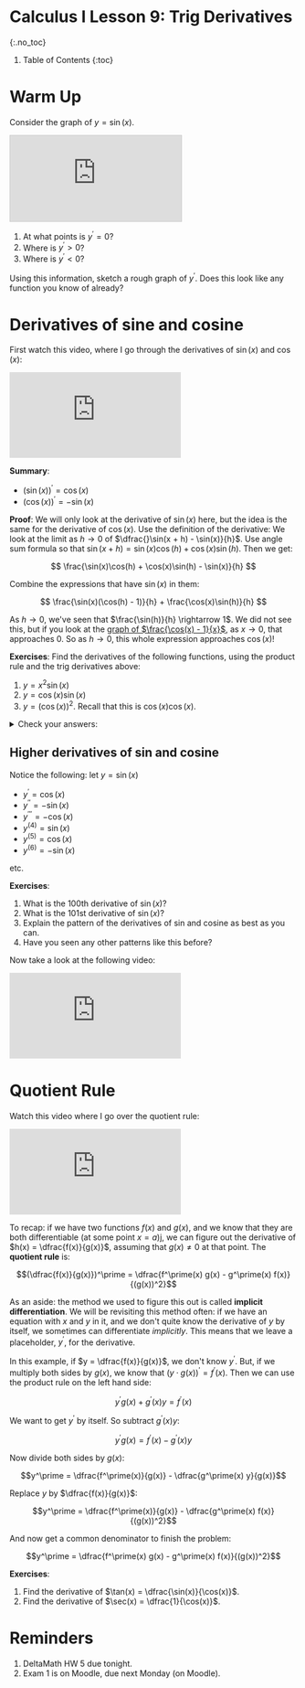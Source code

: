 # Calculus I Lesson 9: Trig Derivatives
{:.no_toc}

1. Table of Contents
{:toc}

# Warm Up

Consider the graph of $y = \sin(x)$.

<div class="desmos-container">
<iframe src="https://www.desmos.com/calculator/aezemybd2y?embed" style="border: 1px solid #ccc" frameborder=0></iframe>
</div>

1. At what points is $y^\prime = 0$?
2. Where is $y^\prime > 0$?
3. Where is $y^\prime < 0$?

Using this information, sketch a rough graph of $y^\prime$. Does this look like any function you know of already?

# Derivatives of sine and cosine

First watch this video, where I go through the derivatives of $\sin(x)$ and $\cos(x)$:

<div class="youtube-container">
<iframe src="https://www.youtube.com/embed/NWdc0-mUaWk" frameborder="0" allow="accelerometer; autoplay; clipboard-write; encrypted-media; gyroscope; picture-in-picture" allowfullscreen></iframe>
</div>

**Summary**:

* $(\sin(x))^\prime = \cos(x)$
* $(\cos(x))^\prime = -\sin(x)$

**Proof**: We will only look at the derivative of $\sin(x)$ here, but the idea is the same for the derivative of $\cos(x)$. Use the definition of the derivative: We look at the limit as $h \rightarrow 0$ of $\dfrac{}\sin(x + h) - \sin(x)}{h}$. Use angle sum formula so that $\sin(x + h) = \sin(x)\cos(h) + \cos(x) \sin(h)$. Then we get:

$$
\frac{\sin(x)\cos(h) + \cos(x)\sin(h) - \sin(x)}{h}
$$

Combine the expressions that have $\sin(x)$ in them:

$$
\frac{\sin(x)(\cos(h) - 1)}{h}  + \frac{\cos(x)\sin(h)}{h}
$$

As $h \rightarrow 0$, we've seen that $\frac{\sin(h)}{h} \rightarrow 1$. We did not see this, but if you look at the [graph of $\frac{\cos(x) - 1}{x}$](https://www.desmos.com/calculator/8fxpeiubyh), as $x \rightarrow 0$, that approaches 0. So as $h \rightarrow 0$, this whole expression approaches $\cos(x)$!

**Exercises**: Find the derivatives of the following functions, using the product rule and the trig derivatives above:

1. $y = x^2 \sin(x)$
2. $y = \cos(x)\sin(x)$
3. $y = (\cos(x))^2$. Recall that this is $\cos(x)\cos(x)$.

<details>
<summary>Check your answers:</summary>
<ol>
<li>$2x\sin(x) + x^2 \cos(x)$</li>
<li>$-(\sin(x))^2 + (\cos(x))^2$, or $(\cos(x))^2 - (\sin(x))^2$</li>
<li>$-2\sin(x)\cos(x)$</li>
</ol>
</details>


## Higher derivatives of sin and cosine

Notice the following: let $y = \sin(x)$

* $y^\prime = \cos(x)$
* $y^{\prime\prime} = -\sin(x)$
* $y^{\prime\prime\prime} = -\cos(x)$
* $y^{(4)} = \sin(x)$
* $y^{(5)} = \cos(x)$
* $y^{(6)} = -\sin(x)$

etc.

**Exercises**:

1. What is the 100th derivative of $\sin(x)$?
2. What is the 101st derivative of $\sin(x)$?
3. Explain the pattern of the derivatives of sin and cosine as best as you can.
4. Have you seen any other patterns like this before?

Now take a look at the following video:

<div class="youtube-container">
<iframe src="https://www.youtube.com/embed/v3CnJ2O7hVA" frameborder="0" allow="accelerometer; autoplay; clipboard-write; encrypted-media; gyroscope; picture-in-picture" allowfullscreen></iframe>
</div>

# Quotient Rule

Watch this video where I go over the quotient rule:

<div class="youtube-container">
<iframe src="https://www.youtube.com/embed/MIRiVw-3VZk" frameborder="0" allow="accelerometer; autoplay; clipboard-write; encrypted-media; gyroscope; picture-in-picture" allowfullscreen></iframe>
</div>

To recap: if we have two functions $f(x)$ and $g(x)$, and we know that they are both differentiable (at some point $x = a$)j, we can figure out the derivative of $h(x) = \dfrac{f(x)}{g(x)}$, assuming that $g(x) \neq 0$ at that point. The **quotient rule** is:

$$(\dfrac{f(x)}{g(x)})^\prime = \dfrac{f^\prime(x) g(x) - g^\prime(x) f(x)}{(g(x))^2}$$

As an aside: the method we used to figure this out is called **implicit differentiation**. We will be revisiting this method often: if we have an equation with $x$ and $y$ in it, and we don't quite know the derivative of $y$ by itself, we sometimes can differentiate *implicitly*. This means that we leave a placeholder, $y^\prime$, for the derivative.

In this example, if $y = \dfrac{f(x)}{g(x)}$, we don't know $y^\prime$. But, if we multiply both sides by $g(x)$, we know that $(y\cdot g(x))^\prime = f^\prime(x)$. Then we can use the product rule on the left hand side:

$$y^\prime g(x) + g^\prime(x) y = f^\prime(x)$$

We want to get $y^\prime$ by itself. So subtract $g^\prime(x) y$:

$$y^\prime g(x) = f^\prime(x) - g^\prime(x)y$$

Now divide both sides by $g(x)$:

$$y^\prime = \dfrac{f^\prime(x)}{g(x)} - \dfrac{g^\prime(x) y}{g(x)}$$

Replace $y$ by $\dfrac{f(x)}{g(x)}$:

$$y^\prime = \dfrac{f^\prime(x)}{g(x)} - \dfrac{g^\prime(x) f(x)}{(g(x))^2}$$

And now get a common denominator to finish the problem:

$$y^\prime = \dfrac{f^\prime(x) g(x) - g^\prime(x) f(x)}{(g(x))^2}$$

**Exercises**:

1. Find the derivative of $\tan(x) = \dfrac{\sin(x)}{\cos(x)}$.
2. Find the derivative of $\sec(x) = \dfrac{1}{\cos(x)}$.

# Reminders

1. DeltaMath HW 5 due tonight.
2. Exam 1 is on Moodle, due next Monday (on Moodle).
